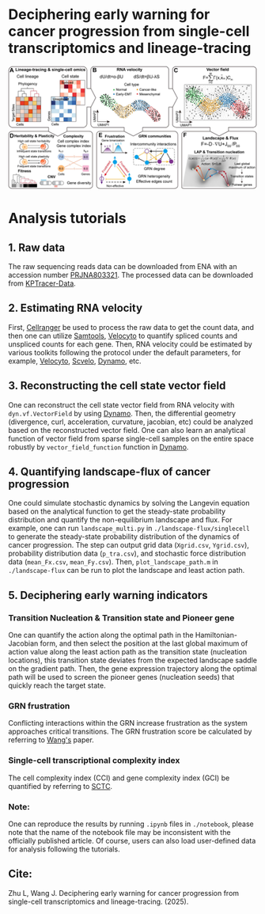 # Deciphering early warning for cancer progression from single-cell transcriptomics and lineage-tracing
![image](https://github.com/Zhu-1998/Cancer/blob/main/abstract.jpg)

# Analysis tutorials
## 1. Raw data
The raw sequencing reads data can be downloaded from ENA with an accession number [PRJNA803321](https://www.ebi.ac.uk/ena/browser/view/PRJNA803321). The processed data can be downloaded from [KPTracer-Data](https://zenodo.org/records/5847462).

## 2. Estimating RNA velocity
First, [Cellranger](https://github.com/10XGenomics/cellranger) be used to process the raw data to get the count data, and then one can utilize [Samtools](https://github.com/samtools/samtools), [Velocyto](https://github.com/velocyto-team/velocyto.py) to quantify spliced counts and unspliced counts for each gene. Then, RNA velocity could be estimated by various toolkits following the protocol under the default parameters, for example, [Velocyto](https://github.com/velocyto-team/velocyto.py), [Scvelo](https://github.com/theislab/scvelo), [Dynamo](https://github.com/aristoteleo/dynamo-release), etc. 

## 3. Reconstructing the cell state vector field
One can reconstruct the cell state vector field from RNA velocity with `dyn.vf.VectorField` by using [Dynamo](https://github.com/aristoteleo/dynamo-release). Then, the differential geometry (divergence, curl, acceleration, curvature, jacobian, etc) could be analyzed based on the reconstructed vector field. One can also learn an analytical function of vector field from sparse single-cell samples on the entire space robustly by `vector_field_function` function in [Dynamo](https://github.com/aristoteleo/dynamo-release).

## 4. Quantifying landscape-flux of cancer progression
One could simulate stochastic dynamics by solving the Langevin equation based on the analytical function to get the steady-state probability distribution and quantify the non-equilibrium landscape and flux. 
For example, one can run `landscape_multi.py` in `./landscape-flux/singlecell` to generate the steady-state probability distribution of the dynamics of cancer progression. The step can output grid data (`Xgrid.csv`, `Ygrid.csv`), probability distribution data (`p_tra.csv`), and stochastic force distribution data (`mean_Fx.csv`, `mean_Fy.csv`). Then, `plot_landscape_path.m` in `./landscape-flux` can be run to plot the landscape and least action path.

## 5. Deciphering early warning indicators
### Transition Nucleation & Transition state and Pioneer gene
One can quantify the action along the optimal path in the Hamiltonian-Jacobian form, and then select the position at the last global maximum of action value along the least action path as the transition state (nucleation locations), this transition state deviates from the expected landscape saddle on the gradient path. Then, the gene expression trajectory along the optimal path will be used to screen the pioneer genes (nucleation seeds) that quickly reach the target state.

### GRN frustration
Conflicting interactions within the GRN increase frustration as the system approaches critical transitions. The GRN frustration score be calculated by referring to [Wang's](https://doi.org/10.1103/PRXLife.2.043009) paper.

### Single-cell transcriptional complexity index
The cell complexity index (CCI) and gene complexity index (GCI) be quantified by referring to [SCTC](https://github.com/hailinphysics/sctc).

### Note: 
One can reproduce the results by running `.ipynb` files in `./notebook`, please note that the name of the notebook file may be inconsistent with the officially published article. Of course, users can also load user-defined data for analysis following the tutorials.

## Cite:
Zhu L, Wang J. Deciphering early warning for cancer progression from single-cell transcriptomics and lineage-tracing. (2025).
